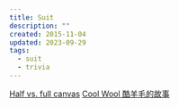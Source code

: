 ```yaml
---
title: Suit
description: ""
created: 2015-11-04
updated: 2023-09-29
tags:
  - suit
  - trivia
---
```


[Half vs. full canvas](https://www.oliverwicks.com/article/half-vs-full-canvas)
[Cool Wool 酷羊毛的故事](https://www.merino.com/cn/wool/the-fibre/story-of-cool-wool/)
